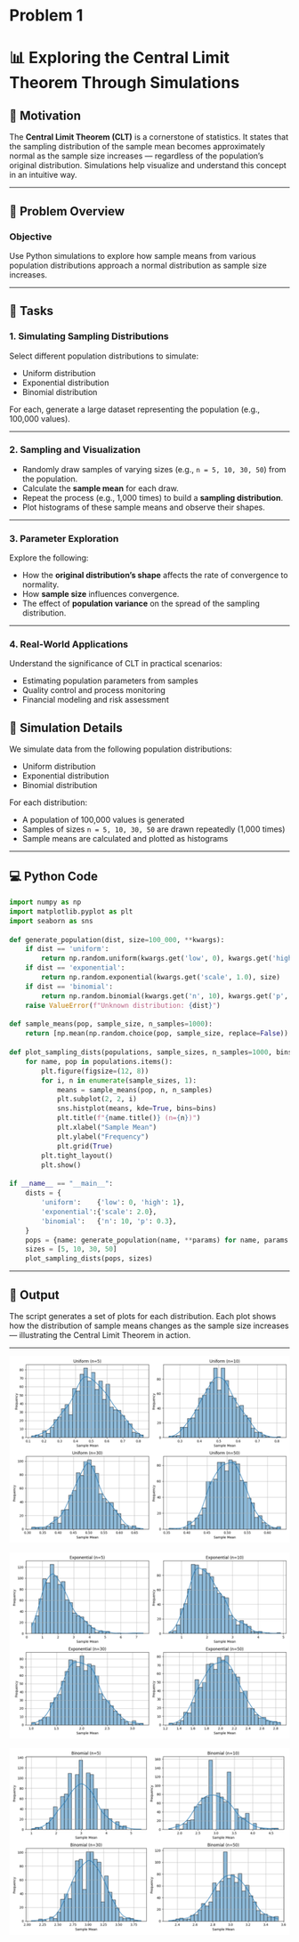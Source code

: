# Problem 1
# 📊 Exploring the Central Limit Theorem Through Simulations

## 📌 Motivation

The **Central Limit Theorem (CLT)** is a cornerstone of statistics. It states that the sampling distribution of the sample mean becomes approximately normal as the sample size increases — regardless of the population’s original distribution. Simulations help visualize and understand this concept in an intuitive way.

---

## 🎯 Problem Overview

### Objective

Use Python simulations to explore how sample means from various population distributions approach a normal distribution as sample size increases.

---

## 🧪 Tasks

### 1. Simulating Sampling Distributions

Select different population distributions to simulate:

- Uniform distribution
- Exponential distribution
- Binomial distribution

For each, generate a large dataset representing the population (e.g., 100,000 values).

---

### 2. Sampling and Visualization

- Randomly draw samples of varying sizes (e.g., `n = 5, 10, 30, 50`) from the population.
- Calculate the **sample mean** for each draw.
- Repeat the process (e.g., 1,000 times) to build a **sampling distribution**.
- Plot histograms of these sample means and observe their shapes.

---

### 3. Parameter Exploration

Explore the following:

- How the **original distribution’s shape** affects the rate of convergence to normality.
- How **sample size** influences convergence.
- The effect of **population variance** on the spread of the sampling distribution.

---

### 4. Real-World Applications

Understand the significance of CLT in practical scenarios:

- Estimating population parameters from samples
- Quality control and process monitoring
- Financial modeling and risk assessment
## 🧪 Simulation Details

We simulate data from the following population distributions:

- Uniform distribution
- Exponential distribution
- Binomial distribution

For each distribution:

- A population of 100,000 values is generated
- Samples of sizes `n = 5, 10, 30, 50` are drawn repeatedly (1,000 times)
- Sample means are calculated and plotted as histograms

---

## 💻 Python Code

```python
import numpy as np
import matplotlib.pyplot as plt
import seaborn as sns

def generate_population(dist, size=100_000, **kwargs):
    if dist == 'uniform':
        return np.random.uniform(kwargs.get('low', 0), kwargs.get('high', 1), size)
    if dist == 'exponential':
        return np.random.exponential(kwargs.get('scale', 1.0), size)
    if dist == 'binomial':
        return np.random.binomial(kwargs.get('n', 10), kwargs.get('p', 0.5), size)
    raise ValueError(f"Unknown distribution: {dist}")

def sample_means(pop, sample_size, n_samples=1000):
    return [np.mean(np.random.choice(pop, sample_size, replace=False)) for _ in range(n_samples)]

def plot_sampling_dists(populations, sample_sizes, n_samples=1000, bins=30):
    for name, pop in populations.items():
        plt.figure(figsize=(12, 8))
        for i, n in enumerate(sample_sizes, 1):
            means = sample_means(pop, n, n_samples)
            plt.subplot(2, 2, i)
            sns.histplot(means, kde=True, bins=bins)
            plt.title(f"{name.title()} (n={n})")
            plt.xlabel("Sample Mean")
            plt.ylabel("Frequency")
            plt.grid(True)
        plt.tight_layout()
        plt.show()

if __name__ == "__main__":
    dists = {
        'uniform':    {'low': 0, 'high': 1},
        'exponential':{'scale': 2.0},
        'binomial':   {'n': 10, 'p': 0.3},
    }
    pops = {name: generate_population(name, **params) for name, params in dists.items()}
    sizes = [5, 10, 30, 50]
    plot_sampling_dists(pops, sizes)
```

---


## 📌 Output

The script generates a set of plots for each distribution. Each plot shows how the distribution of sample means changes as the sample size increases — illustrating the Central Limit Theorem in action.

---

![alt text](Figure_1.png)

![alt text](Figure_2.png)

![alt text](Figure_3.png)

